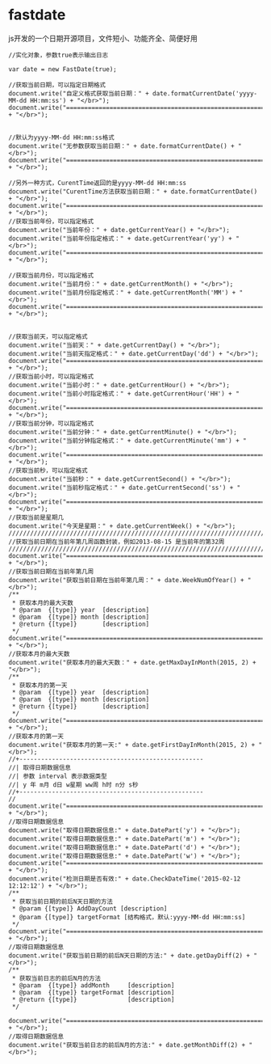 # fastdate
js开发的一个日期开源项目，文件短小、功能齐全、简便好用

    //实化对象，参数true表示输出日志
    
    var date = new FastDate(true);
    
    //获取当前日期，可以指定日期格式
    document.write("自定义格式获取当前日期：" + date.formatCurrentDate('yyyy-MM-dd HH:mm:ss') + "</br>");
    document.write("=======================================================" + "</br>");
    
    
    //默认为yyyy-MM-dd HH:mm:ss格式
    document.write("无参数获取当前日期：" + date.formatCurrentDate() + "</br>");
    document.write("=======================================================" + "</br>");
    
    //另外一种方式，CurentTime返回的是yyyy-MM-dd HH:mm:ss
    document.write("CurentTime方法获取当前日期：" + date.formatCurrentDate() + "</br>");
    document.write("=======================================================" + "</br>");
    //获取当前年份，可以指定格式
    document.write("当前年份：" + date.getCurrentYear() + "</br>");
    document.write("当前年份指定格式：" + date.getCurrentYear('yy') + "</br>");
    document.write("=======================================================" + "</br>");
    
    //获取当前月份，可以指定格式
    document.write("当前月份：" + date.getCurrentMonth() + "</br>");
    document.write("当前月份指定格式：" + date.getCurrentMonth('MM') + "</br>");
    document.write("=======================================================" + "</br>");
    
    
    //获取当前天，可以指定格式
    document.write("当前天：" + date.getCurrentDay() + "</br>");
    document.write("当前天指定格式：" + date.getCurrentDay('dd') + "</br>");
    document.write("=======================================================" + "</br>");
    //获取当前小时，可以指定格式
    document.write("当前小时：" + date.getCurrentHour() + "</br>");
    document.write("当前小时指定格式：" + date.getCurrentHour('HH') + "</br>");
    document.write("=======================================================" + "</br>");
    //获取当前分钟，可以指定格式
    document.write("当前分钟：" + date.getCurrentMinute() + "</br>");
    document.write("当前分钟指定格式：" + date.getCurrentMinute('mm') + "</br>");
    document.write("=======================================================" + "</br>");
    //获取当前秒，可以指定格式
    document.write("当前秒：" + date.getCurrentSecond() + "</br>");
    document.write("当前秒指定格式：" + date.getCurrentSecond('ss') + "</br>");
    document.write("=======================================================" + "</br>");
    //获取当前是星期几
    document.write("今天是星期：" + date.getCurrentWeek() + "</br>");
    ////////////////////////////////////////////////////////////////////////////////////////////////////
    //获取当前日期在当前年第几周函数封装，例如2013-08-15 是当前年的第32周
    ////////////////////////////////////////////////////////////////////////////////////////////////////
    document.write("=======================================================" + "</br>");
    //获取当前日期在当前年第几周
    document.write("获取当前日期在当前年第几周：" + date.WeekNumOfYear() + "</br>");
    /**
     * 获取本月的最大天数
     * @param  {[type]} year  [description]
     * @param  {[type]} month [description]
     * @return {[type]}       [description]
     */
    document.write("=======================================================" + "</br>");
    //获取本月的最大天数
    document.write("获取本月的最大天数：" + date.getMaxDayInMonth(2015, 2) + "</br>");
    /**
     * 获取本月的第一天
     * @param  {[type]} year  [description]
     * @param  {[type]} month [description]
     * @return {[type]}       [description]
     */
    document.write("=======================================================" + "</br>");
    //获取本月的第一天
    document.write("获取本月的第一天:" + date.getFirstDayInMonth(2015, 2) + "</br>");
    //+---------------------------------------------------
    //| 取得日期数据信息
    //| 参数 interval 表示数据类型
    //| y 年 m月 d日 w星期 ww周 h时 n分 s秒
    //+---------------------------------------------------
    //
    document.write("=======================================================" + "</br>");
    //取得日期数据信息
    document.write("取得日期数据信息:" + date.DatePart('y') + "</br>");
    document.write("取得日期数据信息:" + date.DatePart('m') + "</br>");
    document.write("取得日期数据信息:" + date.DatePart('d') + "</br>");
    document.write("取得日期数据信息:" + date.DatePart('w') + "</br>");
    document.write("=======================================================" + "</br>");
    document.write("检测日期是否有效:" + date.CheckDateTime('2015-02-12 12:12:12') + "</br>");
    /**
     * 获取当前日期的前后N天日期的方法
     * @param {[type]} AddDayCount [description]
     * @param {[type]} targetFormat [结构格式，默认:yyyy-MM-dd HH:mm:ss]
     */
    document.write("=======================================================" + "</br>");
    //取得日期数据信息
    document.write("获取当前日期的前后N天日期的方法:" + date.getDayDiff(2) + "</br>");
    /**
     * 获取当前日志的前后N月的方法
     * @param  {[type]} addMonth     [description]
     * @param  {[type]} targetFormat [description]
     * @return {[type]}              [description]
     */
     document.write("=======================================================" + "</br>");
    //取得日期数据信息
    document.write("获取当前日志的前后N月的方法:" + date.getMonthDiff(2) + "</br>");
